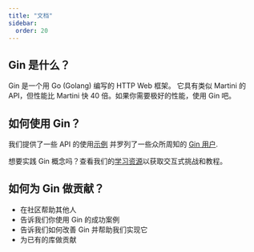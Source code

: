 ```yaml
---
title: "文档"
sidebar:
  order: 20
---
```


## Gin 是什么？

Gin 是一个用 Go (Golang) 编写的 HTTP Web 框架。 它具有类似 Martini 的 API，但性能比 Martini 快 40 倍。如果你需要极好的性能，使用 Gin 吧。

## 如何使用 Gin？

我们提供了一些 API 的使用[示例](https://gin-gonic.com/zh-cn/docs/examples/) 并罗列了一些众所周知的 [Gin 用户](./users).

想要实践 Gin 概念吗？查看我们的[学习资源](./learning-resources)以获取交互式挑战和教程。

## 如何为 Gin 做贡献？

* 在社区帮助其他人
* 告诉我们你使用 Gin 的成功案例
* 告诉我们如何改善 Gin 并帮助我们实现它
* 为已有的库做贡献

